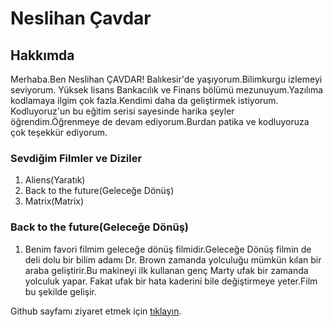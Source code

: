 <!DOCTYPE html>
<html lang="tr">
    <head>
        <meta charset="UTF-8">
        <meta name="site" content="hakkimda">
        <title>www.Patika.dev ile HTML Ödev 1</title>
        <! -- Head bölümü -->
    </head>
    <body>
        <h1>Neslihan Çavdar</h1>
        <h2>Hakkımda</h2>
        <! -- Başlıklar -->
        <p>Merhaba.Ben Neslihan ÇAVDAR! Balıkesir'de yaşıyorum.Bilimkurgu izlemeyi seviyorum.
            Yüksek lisans Bankacılık ve Finans bölümü mezunuyum.Yazılıma kodlamaya ilgim çok fazla.Kendimi daha da geliştirmek istiyorum.
            Kodluyoruz'un bu eğitim serisi sayesinde harika şeyler öğrendim.Öğrenmeye de devam ediyorum.Burdan patika ve kodluyoruza çok teşekkür ediyorum.</p>
        <h3>Sevdiğim Filmler ve Diziler</h3>
        <ol>
            <li>Aliens(Yaratık)</li>
            <li>Back to the future(Geleceğe Dönüş)</li>
            <li>Matrix(Matrix)</li>
        </ol>
        <h3>Back to the future(Geleceğe Dönüş)</h3>
        <ol>
            <li>Benim favori filmim geleceğe dönüş filmidir.Geleceğe Dönüş filmin de deli dolu bir bilim adamı Dr. Brown
                zamanda yolculuğu mümkün kılan bir araba geliştirir.Bu makineyi ilk kullanan genç Marty ufak bir zamanda yolculuk yapar.
            Fakat ufak bir hata  kaderini bile değiştirmeye yeter.Film bu şekilde gelişir.  </li>
        </ol>
        <! -- sıralı liste -->
        <p>Github sayfamı ziyaret etmek için <a href="https://github.com/Neslihan110 " target="_blank">tıklayın</a>.</p>
        <! -- link verme ve linki yeni sayfada açma -->
    </body>
</html>
